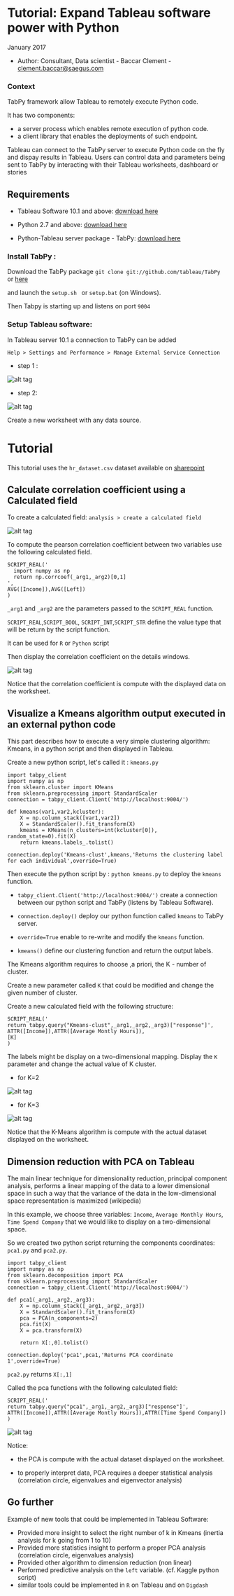 
# Tutorial: Expand Tableau software power with Python
January 2017

* Author: Consultant, Data scientist - Baccar Clement -  [clement.baccar@saegus.com](clement.baccar@saegus.com)
### Context

TabPy framework allow Tableau to remotely execute  Python code.

It has two components:
* a server process which enables remote execution of python code.
* a client library  that enables the deployments of such endpoint.

Tableau can connect to the TabPy server to execute Python code on the fly and dispay results in Tableau. Users can control data and parameters being sent to TabPy  by interacting with their Tableau worksheets, dashboard or stories

## Requirements

* Tableau Software 10.1 and above: [download here](https://www.tableau.com/fr-fr/products/trial)

* Python 2.7 and above: [download here](https://github.com/tableau/TabPy)

* Python-Tableau server package - TabPy: [download here](https://github.com/tableau/TabPy)



### Install TabPy :

Download the TabPy package   `git clone git://github.com/tableau/TabPy`  
or [ here](https://github.com/tableau/TabPy)


and launch the `setup.sh `  or `setup.bat` (on Windows).

Then Tabpy is starting up and listens on port `9004`

###  Setup Tableau software:

In Tableau server 10.1 a connection to TabPy can be added

`Help > Settings and Performance > Manage External Service Connection`

* step 1 :

![alt tag](/Users/baccarclement/Desktop/TabPy-master/img/tab1.png)

* step 2:

![alt tag](/Users/baccarclement/Desktop/TabPy-master/img/tab2.png)

Create a new worksheet with any data source.

# Tutorial

This tutorial uses the `hr_dataset.csv` dataset available on [sharepoint](https://saegus.sharepoint.com/sites/digdash/Documents%20partages/Forms/AllItems.aspx?id=%2Fsites%2Fdigdash%2FDocuments%20partages%2Fdatasets%2Fhr)

## Calculate correlation coefficient using a Calculated field


To create a calculated field: `analysis > create a calculated field`

![alt tag](/Users/baccarclement/Desktop/TabPy-master/img/calcul.png)

To compute the pearson correlation coefficient between two variables use the following calculated field.

```
SCRIPT_REAL('
  import numpy as np
  return np.corrcoef(_arg1,_arg2)[0,1]
',
AVG([Income]),AVG([Left])
)  
```
`_arg1` and `_arg2` are the parameters passed to the `SCRIPT_REAL` function.

`SCRIPT_REAL`,`SCRIPT_BOOL`, `SCRIPT_INT`,`SCRIPT_STR` define the value type that will be return by the script function.

It can be used for `R` or `Python` script

Then display the correlation coefficient on the details windows.

![alt tag](/Users/baccarclement/Desktop/TabPy-master/img/corr.png)


Notice that the correlation coefficient is compute with the displayed data on the worksheet.

## Visualize a Kmeans algorithm output executed in an external python code

This part describes how to execute a very simple clustering algorithm: Kmeans, in a python script  and then displayed in Tableau.

Create a new python script, let's called it : `kmeans.py`

```
import tabpy_client
import numpy as np
from sklearn.cluster import KMeans
from sklearn.preprocessing import StandardScaler
connection = tabpy_client.Client('http://localhost:9004/')

def kmeans(var1,var2,kcluster):
	X = np.column_stack([var1,var2])
	X = StandardScaler().fit_transform(X)
	kmeans = KMeans(n_clusters=int(kcluster[0]), random_state=0).fit(X)
	return kmeans.labels_.tolist()

connection.deploy('Kmeans-clust',kmeans,'Returns the clustering label for each individual',override=True)

```
Then execute the python script by : `python kmeans.py` to deploy the `kmeans` function.

* `tabpy_client.Client('http://localhost:9004/')` create a connection between our python script and TabPy (listens by Tableau Software).


* `connection.deploy()` deploy our python function called `kmeans` to TabPy server.
* `override=True` enable to re-write and modify the `kmeans` function.

* `kmeans()` define our clustering function and return the output labels.

The Kmeans algorithm requires to choose ,a priori, the K - number of cluster.

Create a new parameter called `K` that could be modified and change the given number of cluster.

Create a new calculated field with the following structure:

```
SCRIPT_REAL('
return tabpy.query("Kmeans-clust",_arg1,_arg2,_arg3)["response"]',
ATTR([Income]),ATTR([Average Montly Hours]),
[K]
)
```
The labels might be display on a two-dimensional mapping. Display the `K` parameter and change the actual value of K cluster.

* for K=2

![alt tag](/Users/baccarclement/Desktop/TabPy-master/img/kmeans_k.png)

* for K=3

![alt tag](/Users/baccarclement/Desktop/TabPy-master/img/kmeans.png)

Notice that  the K-Means algorithm is compute with the actual dataset displayed on the worksheet.


## Dimension reduction with PCA on Tableau

The main linear technique for dimensionality reduction, principal component analysis, performs a linear mapping of the data to a lower dimensional space in such a way that the variance of the data in the low-dimensional space representation is maximized (wikipedia)

In this example, we choose three variables: `Income`, `Average Monthly Hours`, `Time Spend Company` that we would like to display on a two-dimensional space.

So we created two python script returning the components coordinates: `pca1.py` and `pca2.py`.


```
import tabpy_client
import numpy as np
from sklearn.decomposition import PCA
from sklearn.preprocessing import StandardScaler
connection = tabpy_client.Client('http://localhost:9004/')

def pca1(_arg1,_arg2,_arg3):
	X = np.column_stack([_arg1,_arg2,_arg3])
	X = StandardScaler().fit_transform(X)
	pca = PCA(n_components=2)
	pca.fit(X)
	X = pca.transform(X)

	return X[:,0].tolist()

connection.deploy('pca1',pca1,'Returns PCA coordinate 1',override=True)
```
`pca2.py` returns `X[:,1]`

Called the pca functions with the following calculated field:

```
SCRIPT_REAL('
return tabpy.query("pca1",_arg1,_arg2,_arg3)["response"]',
ATTR([Income]),ATTR([Average Montly Hours]),ATTR([Time Spend Company])
)
```


![alt tag](/Users/baccarclement/Desktop/TabPy-master/img/pca.png)

Notice:

* the PCA is compute with the actual dataset displayed on the worksheet.

* to properly interpret data, PCA requires a deeper statistical analysis (correlation circle, eigenvalues and eigenvector analysis)

## Go further

Example of new tools that could be implemented in Tableau Software:

* Provided more insight to select the right number of k in Kmeans (inertia analysis for k going from 1 to 10)
* Provided more statistics insight to perform a proper PCA analysis (correlation circle, eigenvalues analysis)
* Provided other algorithm to dimension reduction (non linear)
* Performed predictive analysis on the `left` variable. (cf. Kaggle python script)
* similar tools could be implemented in `R` on Tableau and on `Digdash`

